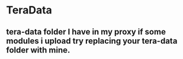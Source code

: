 # TeraData

## tera-data folder I have in my proxy if some modules i upload try replacing your tera-data folder with mine.
